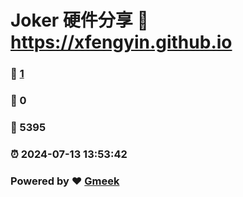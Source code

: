 # Joker 硬件分享 :link: https://xfengyin.github.io 
### :page_facing_up: [1](https://xfengyin.github.io/tag.html) 
### :speech_balloon: 0 
### :hibiscus: 5395 
### :alarm_clock: 2024-07-13 13:53:42 
### Powered by :heart: [Gmeek](https://github.com/Meekdai/Gmeek)
